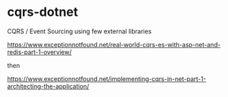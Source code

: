 # cqrs-dotnet
CQRS / Event Sourcing using few external libraries

https://www.exceptionnotfound.net/real-world-cqrs-es-with-asp-net-and-redis-part-1-overview/

then

https://www.exceptionnotfound.net/implementing-cqrs-in-net-part-1-architecting-the-application/
